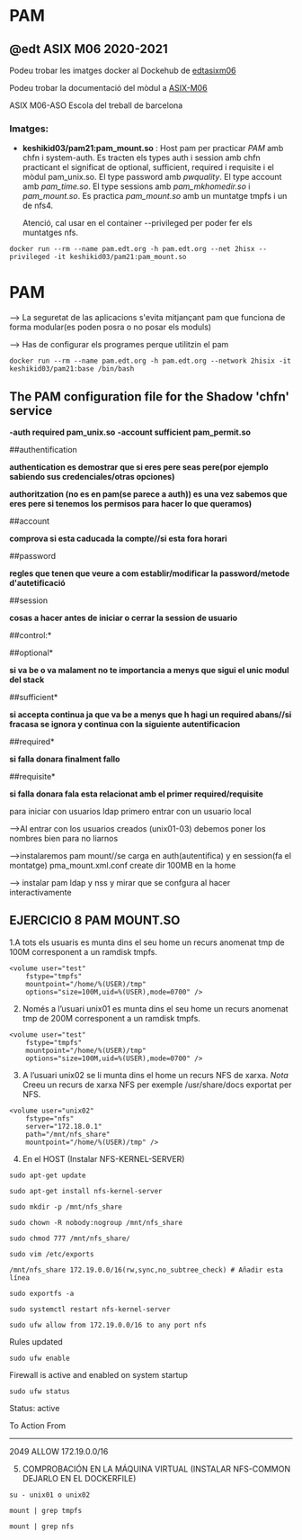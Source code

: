 # PAM

## @edt ASIX M06 2020-2021


Podeu trobar les imatges docker al Dockehub de [edtasixm06](https://hub.docker.com/u/edtasixm06/)

Podeu trobar la documentació del mòdul a [ASIX-M06](https://sites.google.com/site/asixm06edt/)

ASIX M06-ASO Escola del treball de barcelona

### Imatges:

* **keshikid03/pam21:pam_mount.so** : Host pam per practicar *PAM* amb chfn i system-auth. Es tracten els types
  auth i session amb chfn practicant el significat de optional, sufficient, required i requisite i el 
  mòdul pam_unix.so. El type password amb *pwquality*. El type account amb *pam_time.so*. 
  El type sessions amb *pam_mkhomedir.so* i *pam_mount.so*. Es practica *pam_mount.so* amb un muntatge tmpfs
  i un de nfs4.

  Atenció, cal usar en el container --privileged per poder fer els muntatges nfs.
```
docker run --rm --name pam.edt.org -h pam.edt.org --net 2hisx --privileged -it keshikid03/pam21:pam_mount.so

```
  
# PAM

--> La seguretat de las aplicacions s'evita mitjançant pam que funciona de forma modular(es poden posra o no posar els moduls)

--> Has de configurar els programes perque utilitzin el pam
 
```
docker run --rm --name pam.edt.org -h pam.edt.org --network 2hisix -it keshikid03/pam21:base /bin/bash
```

## The PAM configuration file for the Shadow 'chfn' service
**-auth    required        pam_unix.so**
**-account sufficient      pam_permit.so**

##authentification

**authentication es demostrar que si eres pere seas pere(por ejemplo sabiendo sus credenciales/otras opciones)**

**authoritzation (no es en pam(se parece a auth)) es una vez sabemos que eres pere si tenemos los permisos para hacer lo que queramos)**

##account

**comprova si esta caducada la compte//si esta fora horari**

##password

**regles que tenen que veure a com establir/modificar la password/metode d'autetificació**

##session

**cosas a hacer antes de iniciar o cerrar la session de usuario**

##control:*

##optional*

**si va be o va malament no te importancia a menys que sigui el unic modul del stack**

##sufficient*

**si accepta continua ja que va be a menys que h hagi un required abans//si fracasa se ignora y continua con la siguiente autentificacion**

##required*

**si falla donara finalment fallo**

##requisite*

**si falla donara fala esta relacionat amb el primer required/requisite**

para iniciar con usuarios ldap primero entrar con un usuario local

-->Al entrar con los usuarios creados (unix01-03) debemos poner los nombres bien para no liarnos

-->instalaremos pam mount//se carga en auth(autentifica) y en session(fa el montatge) pma_mount.xml.conf create dir 100MB en la home 

--> instalar pam ldap y nss y mirar que se confgura al hacer interactivamente

## EJERCICIO 8 PAM MOUNT.SO

1.A tots els usuaris es munta dins el seu home un recurs anomenat tmp de 100M
corresponent a un ramdisk tmpfs.
```
<volume user="test" 
	fstype="tmpfs" 
	mountpoint="/home/%(USER)/tmp"
	options="size=100M,uid=%(USER),mode=0700" />
```
2. Només a l’usuari unix01 es munta dins el seu home un recurs anomenat tmp de
200M corresponent a un ramdisk tmpfs.

```
<volume user="test" 
	fstype="tmpfs" 
	mountpoint="/home/%(USER)/tmp"
	options="size=100M,uid=%(USER),mode=0700" />

```
3. A l’usuari unix02 se li munta dins el home un recurs NFS de xarxa.
*Nota* Creeu un recurs de xarxa NFS per exemple /usr/share/docs exportat per
NFS.
```
<volume user="unix02" 
	fstype="nfs" 
	server="172.18.0.1" 
	path="/mnt/nfs_share" 
	mountpoint="/home/%(USER)/tmp" />
```

4. En el HOST (Instalar NFS-KERNEL-SERVER)
```
sudo apt-get update
```

```
sudo apt-get install nfs-kernel-server
```

```
sudo mkdir -p /mnt/nfs_share
```

```
sudo chown -R nobody:nogroup /mnt/nfs_share
```

```
sudo chmod 777 /mnt/nfs_share/
```

```
sudo vim /etc/exports
```

```
/mnt/nfs_share 172.19.0.0/16(rw,sync,no_subtree_check) # Añadir esta línea
```

```
sudo exportfs -a
```

```
sudo systemctl restart nfs-kernel-server
```

```
sudo ufw allow from 172.19.0.0/16 to any port nfs
```

Rules updated

```
sudo ufw enable
```

Firewall is active and enabled on system startup

```
sudo ufw status
```

Status: active

To                         Action      From
--                         ------      ----
2049                       ALLOW       172.19.0.0/16   

5. COMPROBACIÓN EN LA MÁQUINA VIRTUAL (INSTALAR NFS-COMMON DEJARLO EN EL DOCKERFILE)
```
su - unix01 o unix02
```
```
mount | grep tmpfs
```
```
mount | grep nfs
```
